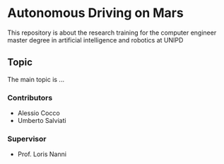 # Autonomous Driving on Mars

This repository is about the research training for the computer engineer master degree in artificial intelligence and robotics at UNIPD

## Topic
The main topic is ...

### Contributors
- Alessio Cocco
- Umberto Salviati

### Supervisor
- Prof. Loris Nanni